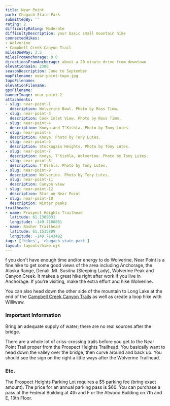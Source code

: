 ```yaml
---
title: Near Point
park: Chugach State Park
submittedBy: ''
rating: 2
difficultyRating: Moderate
difficultyDescription: your basic small mountain hike
connectedHikes:
- Wolverine
- Campbell Creek Canyon Trail
milesOneWay: 3.5
milesFromAnchorage: 0.0
directionsFromAnchorage: about a 20 minute drive from downtown
elevationGain: 2300
seasonDescription: June to September
mapFilename: near-point-topo.jpg
topoFilename: 
elevationFilename: 
gpxFilename: 
bannerImage: near-point-2
attachments:
- slug: near-point-1
  description: Wolverine Bowl. Photo by Ross Timm.
- slug: near-point-3
  description: Cook Inlet View. Photo by Ross Timm.
- slug: near-point-4
  description: Knoya and T'Kishla. Photo by Tony Lutes.
- slug: near-point-5
  description: Knoya. Photo by Tony Lutes.
- slug: near-point-6
  description: Stuckagain Heights. Photo by Tony Lutes.
- slug: near-point-7
  description: Knoya, T'Kishla, Wolverine. Photo by Tony Lutes.
- slug: near-point-8
  description: T'Kishla. Photo by Tony Lutes.
- slug: near-point-9
  description: Wolverine. Photo by Tony Lutes.
- slug: near-point-11
  description: Canyon view
- slug: near-point-12
  description: Star on Near Point
- slug: near-point-10
  description: Winter peaks
trailheads:
- name: Prospect Heights Trailhead
  latitude: 61.1389031
  longitude: -149.7108881
- name: Basher Trailhead
  latitude: 61.1515809
  longitude: -149.7143492
tags: ['hikes', 'chugach-state-park']
layout: layouts/hike.njk
---
```

f you don't have enough time and/or energy to do Wolverine, Near Point is a fine hike to get some good views of the area including Anchorage, the Alaska Range, Denali, Mt. Susitna (Sleeping Lady), Wolverine Peak and Canyon Creek. It makes a great hike right after work if you live in Anchorage. If you're visiting, make the extra effort and hike Wolverine. 

You can also head down the other side of the mountain to Long Lake at the end of the [Campbell Creek Canyon Trails](/hikes/campbell-creek-canyon-trail/ "Campbell Creek Canyon Trail") as well as create a loop hike with Williwaw. 

### Important Information

Bring an adequate supply of water; there are no real sources after the bridge.

There are a whole lot of criss-crossing trails before you get to the Near Point Trail proper from the Prospect Heights Trailhead. You basically want to head down the valley over the bridge, then curve around and back up. You should see the sign on the right a little ways after the Wolverine Trailhead.

### Etc.

The Prospect Heights Parking Lot requires a $5 parking fee (bring exact amount). The price for an annual parking pass is $60. You can purchase a pass at the Federal Building at 4th and F or the Atwood Building on 7th and E, 13th Floor. 